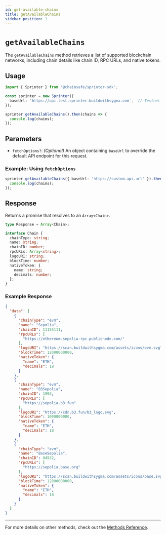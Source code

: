 ```yaml
---
id: get-available-chains
title: getAvailableChains
sidebar_position: 1
---
```


# `getAvailableChains`

The `getAvailableChains` method retrieves a list of supported blockchain networks, including chain details like chain ID, RPC URLs, and native tokens.

## Usage

```typescript
import { Sprinter } from '@chainsafe/sprinter-sdk';

const sprinter = new Sprinter({
  baseUrl: 'https://api.test.sprinter.buildwithsygma.com',  // Testnet URL
});

sprinter.getAvailableChains().then(chains => {
  console.log(chains);
});
```

## Parameters

- `fetchOptions?`: *(Optional)* An object containing `baseUrl` to override the default API endpoint for this request.

### Example: Using `fetchOptions`

```typescript
sprinter.getAvailableChains({ baseUrl: 'https://custom.api.url' }).then(chains => {
  console.log(chains);
});
```

## Response

Returns a promise that resolves to an `Array<Chain>`.

```typescript
type Response = Array<Chain>;

interface Chain {
  chainType: string;
  name: string;
  chainID: number;
  rpcURLs: Array<string>;
  logoURI: string;
  blockTime: number;
  nativeToken: {
    name: string;
    decimals: number;
  };
}
```

### Example Response

```json
{
  "data": [
    {
      "chainType": "evm",
      "name": "Sepolia",
      "chainID": 11155111,
      "rpcURLs": [
        "https://ethereum-sepolia-rpc.publicnode.com/"
      ],
      "logoURI": "https://scan.buildwithsygma.com/assets/icons/evm.svg",
      "blockTime": 12000000000,
      "nativeToken": {
        "name": "ETH",
        "decimals": 18
      }
    },
    {
      "chainType": "evm",
      "name": "B3Sepolia",
      "chainID": 1993,
      "rpcURLs": [
        "https://sepolia.b3.fun"
      ],
      "logoURI": "https://cdn.b3.fun/b3_logo.svg",
      "blockTime": 1000000000,
      "nativeToken": {
        "name": "ETH",
        "decimals": 18
      }
    },
    {
      "chainType": "evm",
      "name": "BaseSepolia",
      "chainID": 84532,
      "rpcURLs": [
        "https://sepolia.base.org"
      ],
      "logoURI": "https://scan.buildwithsygma.com/assets/icons/base.svg",
      "blockTime": 12000000000,
      "nativeToken": {
        "name": "ETH",
        "decimals": 18
      }
    }
  ]
}
```

---

For more details on other methods, check out the [Methods Reference](./methods-reference.md).
